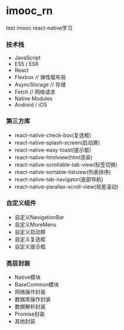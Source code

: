 # imooc_rn
test
imooc react-native学习
### 技术栈
- JavaScript
- ES5 / ES6
- React
- Flexbox        // 弹性框布局
- AsyncStorage   // 存储
- Fetch          // 网络请求
- Native Modules
- Android / iOS

### 第三方库
- react-native-check-box(复选框)
- react-native-splash-screen(启动屏)
- react-native-easy-toast(提示框)
- react-native-htmlview(html渲染)
- react-native-scrollable-tab-view(标签切换)
- react-native-sortable-listview(列表排序)
- react-native-tab-navigator(底部导航)
- react-native-parallax-scroll-view(视差滚动)

### 自定义组件
- 自定义NavigationBar
- 自定义MoreMenu
- 自定义启动屏
- 自定义复选框
- 自定义提示框

### 高层封装
- Native模块
- BaseCommon模块
- 网络操作封装
- 数据库操作封装
- 数据解析封装
- Promise封装
- 其他封装
